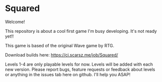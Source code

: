 # Squared


Welcome!

This repository is about a cool first game I'm busy developing. It's not ready yet!!

This game is based of the original Wave game by RTG.

Download builds here:
https://ci.scarsz.me/job/Squared/

Levels 1-4 are only playable levels for now. Levels will be added with each new version.
Please report bugs, feature requests or feedback about levels or anything in the issues tab here on github.
I'll help you ASAP!

